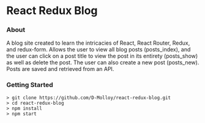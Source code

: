 # React Redux Blog


### About
A blog site created to learn the intricacies of React, React Router, Redux, and redux-form.
Allows the user to view all blog posts (posts_index), and the user can click on a post title to view the post in its entirety (posts_show) as well as delete the post. The user can also create a new post (posts_new).  Posts are saved and retrieved from an API.

### Getting Started
```
> git clone https://github.com/D-Molloy/react-redux-blog.git
> cd react-redux-blog
> npm install
> npm start
```
